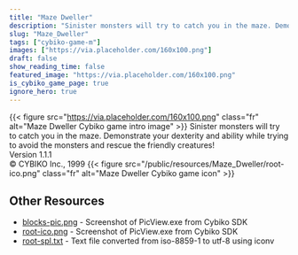 ```yaml
---
title: "Maze Dweller"
description: "Sinister monsters will try to catch you in the maze. Demonstrate your dexterity and ability while trying to avoid the monsters and rescue the friendly creatures! Version 1.1.1 © CYBIKO Inc., 1999 "
slug: "Maze_Dweller"
tags: ["cybiko-game-m"]
images: ["https://via.placeholder.com/160x100.png"]
draft: false
show_reading_time: false
featured_image: "https://via.placeholder.com/160x100.png"
is_cybiko_game_page: true
ignore_hero: true
---
```

{{< figure src="https://via.placeholder.com/160x100.png" class="fr" alt="Maze Dweller Cybiko game intro image" >}}
Sinister monsters will try to catch you in the maze. Demonstrate your dexterity and ability while trying to avoid the monsters and rescue the friendly creatures! \
Version 1.1.1 \
© CYBIKO Inc., 1999 {{< figure src="/public/resources/Maze_Dweller/root-ico.png" class="fr" alt="Maze Dweller Cybiko game icon" >}}

## Other Resources
* [blocks-pic.png](/public/resources/Maze_Dweller/blocks-pic.png) - Screenshot of PicView.exe from Cybiko SDK
* [root-ico.png](/public/resources/Maze_Dweller/root-ico.png) - Screenshot of PicView.exe from Cybiko SDK
* [root-spl.txt](/public/resources/Maze_Dweller/root-spl.txt) - Text file converted from iso-8859-1 to utf-8 using iconv
